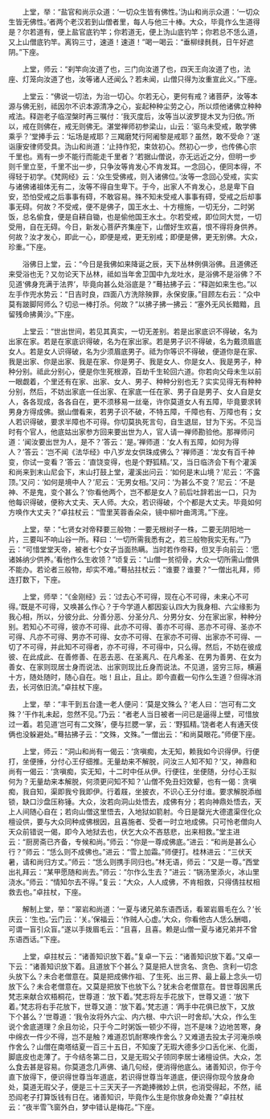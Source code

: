 <!-- { "loadSidebar": true } -->
　　上堂，举：“盐官和尚示众道：‘一切众生皆有佛性。’沩山和尚示众道：‘一切众生皆无佛性。’者两个老汉若到山僧者里，每人与他三十棒。大众，毕竟作么生道得是？尔若道有，便上盐官底钓竿；你若道无，便上沩山底钓竿；你若总不恁么道，又上山僧底钓竿。离钩三寸，速道！速道！”喝一喝云：“垂柳绿毵毵，日午好遮阴。”下座。

　　上堂，师云：“刹竿向汝道了也，三门向汝道了也，四天王向汝道了也，法座、灯笼向汝道了也，汝等诸人还闻么？若未闻，山僧只得为汝重宣此义。”下座。

　　上堂云：“佛说一切法，为治一切心。尔若无心，更何有戒？诸菩萨，汝等本源与佛无别，祗因尔不识本源清净之心，妄起种种尘劳之心，所以烦他诸佛立种种戒法。释迦老子临涅槃时再三嘱付：‘我灭度后，汝等当以波罗提木叉为归依。’所以，戒在则佛在，戒无则佛无。湛堂禅师初参梁山，山云：‘驱乌未受戒，敢学佛乘乎？’堂捧手云：‘坛场是戒耶？三羯磨梵行阿阇黎是戒耶？虽然，敢不受命？’遂诣康安律师受具。沩山和尚道：‘止持作犯，束敛初心。然初心一步，也传佛心宗千里也。焉有一步不能行而能走千里者？’若据山僧说，亦无远近之分，但明一步则千里立至，千里不出一步，只争汝等肯发心不肯发耳。一念回心，便同本得，不得轻于初学。《梵网经》云：‘众生受佛戒，则入诸佛位。’汝等一念回心受戒，实实与诸佛诸祖体无有二，汝等不得自生卑下。于今，出家人不肯发心，总是卑下自安，恐怕受戒之后事事有碍，不敢容易。殊不知未受戒人事事有碍，受戒之后却事事无碍。何故？不受戒，便不是佛子，国王水土、十方檀施，一切无分，二时粥饭，总名偷食，便是自耕自锄，也是偷他国王水土。尔若受戒，即位同大觉，一切受用，自在无碍。今日，新发心菩萨齐集座下，山僧好生欢喜，恨不得将身供养。何故？汝才发心，即此一心，即便是戒，更无别戒；即便是佛，更无别佛。大众，珍重。”下座。

　　浴佛日上堂，云：“今日是我佛如来降诞之辰，天下丛林例俱浴佛。且道佛还来受浴也无？又勿论天下丛林，祗如当年舍卫国中九龙吐水，是浴佛不是浴佛？不见道‘佛身充满于法界’，毕竟向甚么处浴底是？”蓦拈拂子云：“释迦如来生也。”以左手作兜水势云：“日吉时良，四面八方洗除殃罪，永保安康。”目顾左右云：“众中莫有跛脚阿师么？切忌一棒打杀。何故？”以拂子拂一拂云：“塞外无风长黯黯，且留残命拂黄沙。”下座。

　　上堂云：“世出世间，若见其真实，一切无差别。若是出家底识不得破，名为出家在家。若是在家底识得破，名为在家出家。若是男子识不得破，名为戴须眉底女人。若是女人识得破，名为少须眉底男子。祗为你等识不得破，便道你是在家、我是出家、你是出家、我是在家、你是男子、我是女人、你是女人、我是男子，种种分别。祗此分别心，便是你生死根源，百劫千生轮回六道。你若向父母未生以前一眼觑着，个里还有在家、出家、女人、男子、种种分别也无？实实见得无有种种分别，然后，不妨出家底一任出家、在家底一任在家、男子自是男子、女人自是女人，各各现成，各各自在，更不须移易一丝毫，许你莫道女人有五障，毕竟要求转男身方得成佛。据山僧看来，若男子识不破，不特五障，千障也有、万障也有；女人若识得破，要求半障也不可得。你切莫执死言句，自生退屈，甘为下劣。不见当时有个官人，他底姑出家参方回来要出世为人，官人请一禅师勘验他。那禅师问道：‘闻汝要出世为人，是不？’答云：‘是。’禅师道：‘女人有五障，如何为得人？’答云：‘岂不闻《法华经》中八岁龙女供珠成佛么？’禅师道：‘龙女有百千神变，你试一变看？’答云：‘直饶变得，也是个野狐精。’又，当日临济会下有个灌溪和尚来到末山尼会下，末山打鼓上堂，灌溪出问云：‘如何是末山境？’尼云：‘不露顶。’又问：‘如何是境中人？’尼云：‘无男女相。’又问：‘为甚么不变？’尼云：‘不是神、不是鬼，变个甚么？’你看他两个，岂不都是女人？前后吐辞若出一口，只为他每识得破，便称大丈夫、天人师。大众，若识得破，个个都是大丈夫。毕竟如何方唤作大丈夫？”卓拄杖云：“雪里芙蓉香朵朵，镜中柳叶曲湾湾。”下座。

　　上堂，举：“七贤女对帝释要三般物：一要无根树子一株，二要无阴阳地一片，三要叫不响山谷一所。释曰：‘一切所需我悉有之，若三般物我实无有。’”乃云：“可惜堂堂天帝，被者七个女子当面热瞒。当时若作帝释，但叉手向前云：‘愿诸姊纳少供养。’看他作么生收领？”顷复云：“山僧一贫彻骨，大众一切所需山僧俱不能办。若论者三般物，却实不难。”蓦拈拄杖云：“谁要？谁要？”一僧出礼拜，师连打数下，下座。

　　上堂，师举：“《金刚经》云：‘过去心不可得，现在心不可得，未来心不可得。’既是不可得，又唤甚么作心？于今学道人都因妄认四大为我身相、六尘缘影为我心相，所以，分彼分此、分善分恶、分圣分凡、分男分女、分在家出家，种种分别。若知心不可得，彼亦不可得、此亦不可得、善亦不可得、恶亦不可得、圣亦不可得、凡亦不可得、男亦不可得、女亦不可得、在家亦不可得、出家亦不可得、一切了不可得，并此知不可得者，亦不可得，不可得中，只么得。然后，不妨在彼成彼、在此成此、在善修善、在恶去恶、在圣离凡、在凡希圣、在男为善男、在女为善女、在家则现居士身而说法、出家则现比丘身而说法。不见道，竖穷三际，横遍十方，随处随时，随心自在。咄！且止，且止。即今直截一句作么生道？但得冰消去，长河依旧流。”卓拄杖下座。

　　上堂，举：“丰干到五台逢一老人便问：‘莫是文殊么？’老人曰：‘岂可有二文殊？’干作礼未起，忽然不见。”乃云：“者老人当日被者一问已是逼得上壁，可惜放过一着。若见道‘岂可有二文殊’，便与拦腮一掌，云：‘野狐精。’饶者老人有通天伎俩也没躲避处。”蓦拈拂子云：“文殊，文殊。”一僧出云：“和尚莫眼花。”师便下座。

　　上堂，师云：“洞山和尚有一偈云：‘贪嗔痴，太无知，赖我如今识得伊。行便打，坐便捶，分付心王仔细推。无量劫来不解脱，问汝三人知不知？’又，神鼎和尚有一偈云：‘贪嗔痴，实无知，十二时中任从伊。行便往，坐便随，分付心王拟何为？无量劫来本解脱，何须更问知不知？’山僧不免丑妇效颦，也有一偈：贪嗔痴，我自知，渠即我兮我即伊。行着屐，坐披衣，不识心王分付谁。要求解脱添枷锁，缺口沙盘压称锤。大众，汝若向洞山处悟去，成佛有分；若向神鼎处悟去，天上人间随心自在；若向山僧这里悟去，入地狱如箭射。今日是罄光大德遣渠侄化众檀设供，要与大众同种成佛根因，且喜施者、受者一时立地成佛。只可怜老僧向人天众前错说一偈，即今入地狱去也，伏乞大众不吝慈悲，出来相救。”堂主进云：“厨房斋已齐备，专候和尚。”师云：“你是一尊成佛底。”进云：“和尚是甚么心行？”师云：“恁么则不成佛也。”进云：“雪上加霜。”师便打。桂林进云：“三伏天暑，请和尚归方丈。”师云：“恁么则携手同归也。”林无语，师云：“又是一尊。”西堂出礼拜云：“某甲愿随和尚去。”师云：“尔作么生去？”进云：“锅汤里添火，冰山里浇水。”师云：“情知尔去不得。”复云：“大众，人人成佛，不肯相救，只得倩拄杖相救去也。”卓拄杖，下座。

　　解制上堂，举：“翠岩和尚道：‘一夏与诸兄弟东语西话，看翠岩眉毛在么？’长庆云：‘生也。’云门云：‘关。’保福云：‘作贼人心虚。’大众，你看他古人恁么酬唱，可谓一盲引众盲。”遂以手拨眉毛云：“且喜，且喜。赖是山僧一夏与诸兄弟并不曾东语西话。”下座。

　　上堂，卓拄杖云：“诸善知识放下着。”复卓一下云：“诸善知识放下着。”又卓一下云：“诸善知识放下着。且道放下个甚么？莫是把人世贪名、贪色、贪利一切念头放下么？未合老僧意在。莫是把成佛作祖、了生死、出三界、最上最上念头一切放下么？未合老僧意在。又莫是把放下也放下么？犹未合老僧意在。昔世尊因黑氏梵志来献合欢梧桐花，世尊道：‘放下着。’梵志将左手花放下，世尊又道：‘放下着。’梵志将右手花放下，世尊又道：‘放下着。’梵志道：‘两手中花俱已放下，又放下个甚么？’世尊道：‘我令汝将外六尘、内六根、中六识一时舍却。’大众，作么生说个舍底道理？余且勿论，只于今二时粥饭一顿少不得，岂不是味？边地苦寒，身中绵衣一件少不得，岂不是触？难道忍饥耐寒唤作舍么？又难道去投太子河淹杀唤作舍么？山僧在南塔结夏一百三十五日，不知废了无瑕大德多少口舌化米、化面，脚底皮也走薄了。于今结冬第二日，又是无瑕父子领同李居士诸檀设供。大众，怎么食去甚是容易。你莫道念几声佛、诵几句经，便消得他底么。诸善知识，你于今直下放得下，便识得世尊当年道底，若识得世尊当年道底，便识得你现今放身命处，莫道无瑕父子，便是三十三天天子一齐跪捧微妙上供，也消受得起，不然，祗恐阎老子打算饭钱有日在。诸善知识，毕竟作么生是你放身命处聻？”卓拄杖云：“夜半雪飞窗外白，梦中错认是梅花。”下座。

